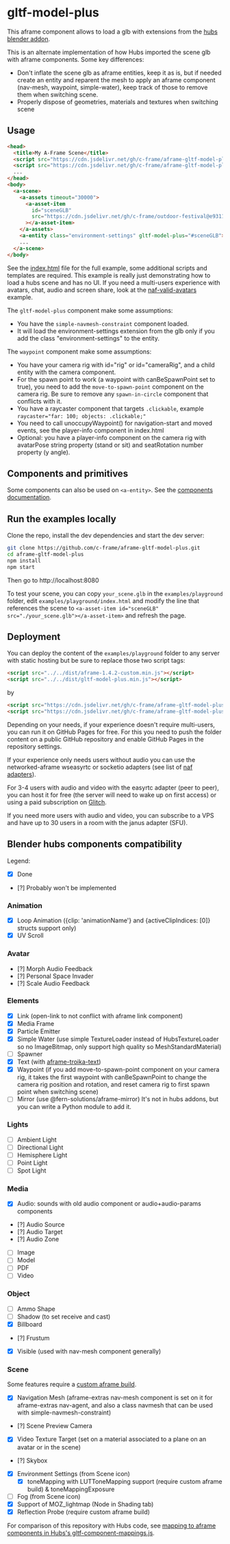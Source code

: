 # gltf-model-plus

This aframe component allows to load a glb with extensions from the [hubs blender addon](https://github.com/MozillaReality/hubs-blender-exporter).

This is an alternate implementation of how Hubs imported the scene glb with aframe components. Some key differences:

- Don't inflate the scene glb as aframe entities, keep it as is, but if needed create an entity and reparent the mesh to apply an aframe component (nav-mesh, waypoint, simple-water), keep track of those to remove them when switching scene.
- Properly dispose of geometries, materials and textures when switching scene

## Usage

```html
<head>
  <title>My A-Frame Scene</title>
  <script src="https://cdn.jsdelivr.net/gh/c-frame/aframe-gltf-model-plus@1169ac6/dist/aframe-master-custom-r164.min.js"></script>
  <script src="https://cdn.jsdelivr.net/gh/c-frame/aframe-gltf-model-plus@1169ac6/dist/gltf-model-plus.min.js"></script>
  ...
</head>
<body>
  <a-scene>
    <a-assets timeout="30000">
      <a-asset-item
        id="sceneGLB"
        src="https://cdn.jsdelivr.net/gh/c-frame/outdoor-festival@e9311cf/Outdoor_Festival.glb"
      ></a-asset-item>
    </a-assets>
    <a-entity class="environment-settings" gltf-model-plus="#sceneGLB"></a-entity>
    ...
  </a-scene>
</body>
```

See the [index.html](https://github.com/c-frame/aframe-gltf-model-plus/blob/main/examples/playground/index.html) file for the full example, some additional scripts and templates are required.
This example is really just demonstrating how to load a hubs scene and has no UI.
If you need a multi-users experience with avatars, chat, audio and screen share, look at the [naf-valid-avatars](https://github.com/networked-aframe/naf-valid-avatars) example.

The `gltf-model-plus` component make some assumptions:

- You have the `simple-navmesh-constraint` component loaded.
- It will load the environment-settings extension from the glb only if you add the class "environment-settings" to the entity.

The `waypoint` component make some assumptions:

- You have your camera rig with id="rig" or id="cameraRig", and a child entity with the camera component.
- For the spawn point to work (a waypoint with canBeSpawnPoint set to true), you need to add the `move-to-spawn-point` component on the camera rig. Be sure to remove any `spawn-in-circle` component that conflicts with it.
- You have a raycaster component that targets `.clickable`, example `raycaster="far: 100; objects: .clickable;"`
- You need to call unoccupyWaypoint() for navigation-start and moved events, see the player-info component in index.html
- Optional: you have a player-info component on the camera rig with avatarPose string property (stand or sit) and seatRotation number property (y angle).

## Components and primitives

Some components can also be used on `<a-entity>`.
See the [components documentation](https://github.com/c-frame/aframe-gltf-model-plus/blob/main/docs/components.md).

## Run the examples locally

Clone the repo, install the dev dependencies and start the dev server:

```sh
git clone https://github.com/c-frame/aframe-gltf-model-plus.git
cd aframe-gltf-model-plus
npm install
npm start
```

Then go to http://localhost:8080

To test your scene, you can copy `your_scene.glb` in the `examples/playground` folder,
edit `examples/playground/index.html` and modify the line that references the scene to
`<a-asset-item id="sceneGLB" src="./your_scene.glb"></a-asset-item>`
and refresh the page.

## Deployment

You can deploy the content of the `examples/playground` folder to any server with static hosting but be sure to replace those two script tags:

```html
<script src="../../dist/aframe-1.4.2-custom.min.js"></script>
<script src="../../dist/gltf-model-plus.min.js"></script>
```

by

```html
<script src="https://cdn.jsdelivr.net/gh/c-frame/aframe-gltf-model-plus@main/dist/aframe-1.4.2-custom.min.js"></script>
<script src="https://cdn.jsdelivr.net/gh/c-frame/aframe-gltf-model-plus@main/dist/gltf-model-plus.min.js"></script>
```

Depending on your needs, if your experience doesn't require multi-users, you can run it on GitHub Pages for free. For this you need to push the folder content on a public GitHub repository and enable GitHub Pages in the repository settings.

If your experience only needs users without audio you can use the networked-aframe wseasyrtc or socketio adapters (see list of [naf adapters](https://github.com/networked-aframe/networked-aframe?tab=readme-ov-file#adapters)).

For 3-4 users with audio and video with the easyrtc adapter (peer to peer), you can host it for free (the server will need to wake up on first access) or using a paid subscription on [Glitch](https://glitch.com).

If you need more users with audio and video, you can subscribe to a VPS and have up to 30 users in a room with the janus adapter (SFU).

## Blender hubs components compatibility

Legend:

- [x] Done
- [?] Probably won't be implemented

### Animation

- [x] Loop Animation ({clip: 'animationName'} and {activeClipIndices: [0]} structs support only)
- [x] UV Scroll

### Avatar

- [?] Morph Audio Feedback
- [?] Personal Space Invader
- [?] Scale Audio Feedback

### Elements

- [x] Link (open-link to not conflict with aframe link component)
- [x] Media Frame
- [x] Particle Emitter
- [x] Simple Water (use simple TextureLoader instead of HubsTextureLoader so no ImageBitmap, only support high quality so MeshStandardMaterial)
- [ ] Spawner
- [x] Text (with [aframe-troika-text](https://github.com/lojjic/aframe-troika-text))
- [x] Waypoint (if you add move-to-spawn-point component on your camera rig, it takes the first waypoint with canBeSpawnPoint to change the camera rig position and rotation, and reset camera rig to first spawn point when switching scene)
- [ ] Mirror (use @fern-solutions/aframe-mirror) It's not in hubs addons, but you can write a Python module to add it.

### Lights

- [ ] Ambient Light
- [ ] Directional Light
- [ ] Hemisphere Light
- [ ] Point Light
- [ ] Spot Light

### Media

- [x] Audio: sounds with old audio component or audio+audio-params components
- [?] Audio Source
- [?] Audio Target
- [?] Audio Zone
- [ ] Image
- [ ] Model
- [ ] PDF
- [ ] Video

### Object

- [ ] Ammo Shape
- [ ] Shadow (to set receive and cast)
- [x] Billboard
- [?] Frustum
- [x] Visible (used with nav-mesh component generally)

### Scene

Some features require a [custom aframe build](https://github.com/c-frame/aframe-gltf-model-plus/blob/main/docs/custom_aframe_build.md).

- [x] Navigation Mesh (aframe-extras nav-mesh component is set on it for aframe-extras nav-agent, and also a class navmesh that can be used with simple-navmesh-constraint)
- [?] Scene Preview Camera
- [x] Video Texture Target (set on a material associated to a plane on an avatar or in the scene)
- [?] Skybox
- [x] Environment Settings (from Scene icon)
  - [x] toneMapping with LUTToneMapping support (require custom aframe build) & toneMappingExposure
- [ ] Fog (from Scene icon)
- [x] Support of MOZ_lightmap (Node in Shading tab)
- [x] Reflection Probe (require custom aframe build)

For comparison of this repository with Hubs code, see [mapping to aframe components in Hubs's gltf-component-mappings.js](https://github.com/mozilla/hubs/blob/f1213d3e8b8a21960f49d1e7f0504825f59ceef8/src/gltf-component-mappings.js).
